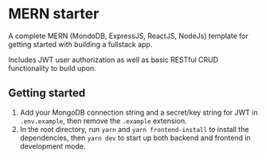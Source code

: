 # MERN starter

A complete MERN (MondoDB, ExpressJS, ReactJS, NodeJs) template for getting started with building a fullstack app.

Includes JWT user authorization as well as basic RESTful CRUD functionality to build upon.

## Getting started

1. Add your MongoDB connection string and a secret/key string for JWT in `.env.example`, then remove the `.example` extension.
2. In the root directory, run `yarn` and `yarn frontend-install` to install the dependencies, then `yarn dev` to start up both backend and frontend in development mode.




